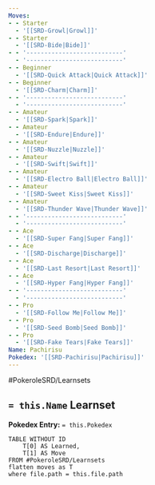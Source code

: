 ```yaml
---
Moves:
- - Starter
  - '[[SRD-Growl|Growl]]'
- - Starter
  - '[[SRD-Bide|Bide]]'
- - '---------------------------'
  - '---------------------------'
- - Beginner
  - '[[SRD-Quick Attack|Quick Attack]]'
- - Beginner
  - '[[SRD-Charm|Charm]]'
- - '---------------------------'
  - '---------------------------'
- - Amateur
  - '[[SRD-Spark|Spark]]'
- - Amateur
  - '[[SRD-Endure|Endure]]'
- - Amateur
  - '[[SRD-Nuzzle|Nuzzle]]'
- - Amateur
  - '[[SRD-Swift|Swift]]'
- - Amateur
  - '[[SRD-Electro Ball|Electro Ball]]'
- - Amateur
  - '[[SRD-Sweet Kiss|Sweet Kiss]]'
- - Amateur
  - '[[SRD-Thunder Wave|Thunder Wave]]'
- - '---------------------------'
  - '---------------------------'
- - Ace
  - '[[SRD-Super Fang|Super Fang]]'
- - Ace
  - '[[SRD-Discharge|Discharge]]'
- - Ace
  - '[[SRD-Last Resort|Last Resort]]'
- - Ace
  - '[[SRD-Hyper Fang|Hyper Fang]]'
- - '---------------------------'
  - '---------------------------'
- - Pro
  - '[[SRD-Follow Me|Follow Me]]'
- - Pro
  - '[[SRD-Seed Bomb|Seed Bomb]]'
- - Pro
  - '[[SRD-Fake Tears|Fake Tears]]'
Name: Pachirisu
Pokedex: '[[SRD-Pachirisu|Pachirisu]]'
---
```


#PokeroleSRD/Learnsets

## `= this.Name` Learnset

**Pokedex Entry:** `= this.Pokedex`

```dataview
TABLE WITHOUT ID
    T[0] AS Learned,
    T[1] AS Move
FROM #PokeroleSRD/Learnsets
flatten moves as T
where file.path = this.file.path
```
